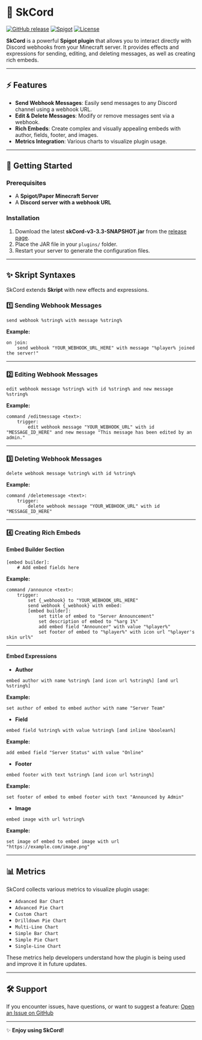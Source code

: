 # 🎉 SkCord

[![GitHub release](https://img.shields.io/github/v/release/Fedustria/SkCord?style=flat-square)]([https://github.com/Fedustria/SkCord/releases])
[![Spigot](https://img.shields.io/badge/Spigot-Compatible-brightgreen?style=flat-square)](https://www.spigotmc.org/)
[![License](https://img.shields.io/github/license/Fedustria/SkCord?style=flat-square)](https://github.com/Fedustria/SkCord/blob/master/LICENSE)

**SkCord** is a powerful **Spigot plugin** that allows you to interact directly with Discord webhooks from your Minecraft server. It provides effects and expressions for sending, editing, and deleting messages, as well as creating rich embeds.

---

## ⚡ Features

* **Send Webhook Messages**: Easily send messages to any Discord channel using a webhook URL.
* **Edit & Delete Messages**: Modify or remove messages sent via a webhook.
* **Rich Embeds**: Create complex and visually appealing embeds with author, fields, footer, and images.
* **Metrics Integration**: Various charts to visualize plugin usage.

---

## 🚀 Getting Started

### Prerequisites

* A **Spigot/Paper Minecraft Server**
* A **Discord server with a webhook URL**

### Installation

1. Download the latest **skCord-v3-3.3-SNAPSHOT.jar** from the [release page](https://github.com/Fedustria/SkCord/releases).
2. Place the JAR file in your `plugins/` folder.
3. Restart your server to generate the configuration files.

---

## ✨ Skript Syntaxes

SkCord extends **Skript** with new effects and expressions.

### 1️⃣ Sending Webhook Messages

```skript
send webhook %string% with message %string%
```

**Example:**

```skript
on join:
    send webhook "YOUR_WEBHOOK_URL_HERE" with message "%player% joined the server!"
```

---

### 2️⃣ Editing Webhook Messages

```skript
edit webhook message %string% with id %string% and new message %string%
```

**Example:**

```skript
command /editmessage <text>:
    trigger:
        edit webhook message "YOUR_WEBHOOK_URL" with id "MESSAGE_ID_HERE" and new message "This message has been edited by an admin."
```

---

### 3️⃣ Deleting Webhook Messages

```skript
delete webhook message %string% with id %string%
```

**Example:**

```skript
command /deletemessage <text>:
    trigger:
        delete webhook message "YOUR_WEBHOOK_URL" with id "MESSAGE_ID_HERE"
```

---

### 4️⃣ Creating Rich Embeds

#### Embed Builder Section

```skript
[embed builder]:
    # Add embed fields here
```

**Example:**

```skript
command /announce <text>:
    trigger:
        set {_webhook} to "YOUR_WEBHOOK_URL_HERE"
        send webhook {_webhook} with embed:
        [embed builder]:
            set title of embed to "Server Announcement"
            set description of embed to "%arg 1%"
            add embed field "Announcer" with value "%player%"
            set footer of embed to "%player%" with icon url "%player's skin url%"
```

---

#### Embed Expressions

* **Author**

```skript
embed author with name %string% [and icon url %string%] [and url %string%]
```

**Example:**

```skript
set author of embed to embed author with name "Server Team"
```

* **Field**

```skript
embed field %string% with value %string% [and inline %boolean%]
```

**Example:**

```skript
add embed field "Server Status" with value "Online"
```

* **Footer**

```skript
embed footer with text %string% [and icon url %string%]
```

**Example:**

```skript
set footer of embed to embed footer with text "Announced by Admin"
```

* **Image**

```skript
embed image with url %string%
```

**Example:**

```skript
set image of embed to embed image with url "https://example.com/image.png"
```

---

## 📊 Metrics

SkCord collects various metrics to visualize plugin usage:

* `Advanced Bar Chart`
* `Advanced Pie Chart`
* `Custom Chart`
* `Drilldown Pie Chart`
* `Multi-Line Chart`
* `Simple Bar Chart`
* `Simple Pie Chart`
* `Single-Line Chart`

These metrics help developers understand how the plugin is being used and improve it in future updates.

---

## 🛠 Support

If you encounter issues, have questions, or want to suggest a feature:
[Open an Issue on GitHub](https://github.com/Fedustria/SkCord/issues)

---

✨ **Enjoy using SkCord!**
